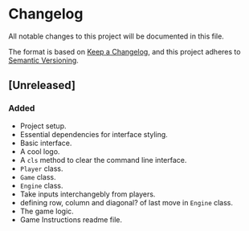# Changelog

All notable changes to this project will be documented in this file.

The format is based on [Keep a Changelog](https://keepachangelog.com/en/1.0.0/),
and this project adheres to [Semantic Versioning](https://semver.org/spec/v2.0.0.html).

## [Unreleased]

### Added

- Project setup.
- Essential dependencies for interface styling.
- Basic interface.
- A cool logo.
- A `cls` method to clear the command line interface.
- `Player` class.
- `Game` class.
- `Engine` class.
- Take inputs interchangebly from players.
- defining row, column and diagonal? of last move in `Engine` class.
- The game logic.
- Game Instructions readme file.

